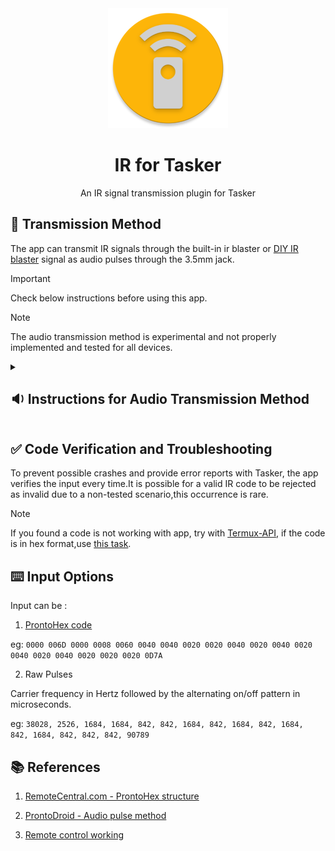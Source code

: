 <div align="center"><picture>
  <img alt="" src="app/src/main/res/mipmap-xxxhdpi/ic_launcher.png">
</picture><br>
<h1 align="center">IR for Tasker</h1>

An IR signal transmission plugin for Tasker

</div>

## :satellite: Transmission Method

The app can transmit IR signals through the built-in ir blaster
or [DIY IR blaster](https://www.instructables.com/How-to-Make-an-IR-Blaster/) signal as audio pulses
through the 3.5mm jack.

> [!IMPORTANT]
> Check below instructions before using this app.

> [!NOTE]
> The audio transmission method is experimental and not properly implemented and tested for all
> devices.

<details><summary>

## :sound: Instructions for Audio Transmission Method

</summary>

## :warning: Disclaimer

> [!IMPORTANT]
> Usage of this app is at your own risk. I'm not responsible for any loss or damage associated with
> the use of this app.

- App is in the early development stage, and its functionality is not guaranteed.
- Transmitting as an audio pulse is not reliable due to varying device-dependent audio processing
  methods.
- The maximum working range during testing was found to be 1.5 meters.

## :safety_vest: Safety Recommendations

> [!WARNING]
> It is important to exercise caution while using this app as there is a risk of damaging the audio
> circuits due to mishandling.

- The audio pulses generated from IR data are audible, plays at **full volume** and may cause ear
  discomfort, so it is advised not to use this app with headphones connected (not event BT
  headphones).
- LED type and quality can result in drawing different amounts of current, so there is a chance for
  damaging the circuits.
- Improper connection may result in damaging the device.

</details>

## :white_check_mark: Code Verification and Troubleshooting

To prevent possible crashes and provide error reports with Tasker, the app verifies the input every
time.It is possible for a valid IR code to be rejected as invalid due to a non-tested scenario,this
occurrence is rare.

> [!NOTE]  
> If you found a code is not working with app, try
> with [Termux-API](https://wiki.termux.com/wiki/Termux-infrared-transmit), if the code is in hex
> format,use [this task](https://taskernet.com/shares/?user=AS35m8mVC%2FNlWH31JCTnGHpKVeZk1osEp8V1pFxCq1Ls28Un1RXCw9ZNWWvmpxOebt4WIYFeiZhZKHc%3D&id=Task%3AIR+-+Pronto+Hex+To+Raw+Pulses).

## :keyboard: Input Options

Input can be :

1. [ProntoHex code](https://www.etcwiki.org/wiki/Pronto_Infrared_Format)

eg: `0000 006D 0000 0008 0060 0040 0040 0020 0020 0040 0020 0040 0020 0040 0020 0040 0020 0020 0020 0D7A`

2. Raw Pulses

Carrier frequency in Hertz followed by the alternating on/off pattern in microseconds.

eg:  `38028, 2526, 1684, 1684, 842, 842, 1684, 842, 1684, 842, 1684, 842, 1684, 842, 842, 842, 90789`

## :books: References

1. [RemoteCentral.com - ProntoHex structure](https://www.remotecentral.com/features/irdisp1.htm)

2. [ProntoDroid - Audio pulse method](https://github.com/g-r-a-v-i-t-y-w-a-v-e/ProntoDroid)

3. [Remote control working](https://www.reddit.com/r/homeautomation/comments/kqaggm/how_does_the_remote_control_work_explained/)
